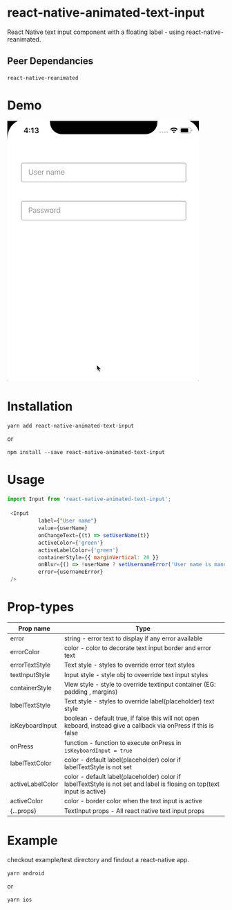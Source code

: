 # react-native-animated-text-input
React Native text input component with a floating label - using  react-native-reanimated.

## Peer Dependancies

``` 
react-native-reanimated 
```

# Demo

![Alt text](/demo.gif?raw=true "AnimatedTextInput")

# Installation
```
yarn add react-native-animated-text-input
```
 or 
```
npm install --save react-native-animated-text-input
```

# Usage
```js
import Input from 'react-native-animated-text-input';

 <Input
          label={"User name"}
          value={userName}
          onChangeText={(t) => setUserName(t)}
          activeColor={'green'}
          activeLabelColor={'green'}
          containerStyle={{ marginVertical: 20 }}
          onBlur={() => !userName ? setUsernameError('User name is mandotory') : null}
          error={usernameError}
 />
 ```
 # Prop-types
 
 | Prop name  |Type |
| ------------- | ------------- |
| error  | string - error text to display if any error available  |
| errorColor  | color - color to decorate text input border and error text |
| errorTextStyle  | Text style - styles to override error text styles  |
| textInputStyle  | Input style - style obj to oveerride text input styles  |
| containerStyle  | View style - style to override textinput container (EG: padding , margins)  |
| labelTextStyle  | Text style -  styles to override label(placeholder) text style  |
| isKeyboardInput  | boolean -  default true, if false this will not open keboard, instead give a callback via onPress if this is false  |
| onPress  | function -  function to execute onPress in `isKeyboardInput = true` |
| labelTextColor  | color -  default label(placeholder) color if labelTextStyle is not set  |
| activeLabelColor  | color -  default label(placeholder) color if labelTextStyle is not set and label is floaing on top(text input is active) |
| activeColor  | color -  border color when the text input is active |
| {...props} | TextInput props - All react native text input props |

# Example

checkout example/test directory and findout a react-native app.
``` 
yarn android
```
 or 
```
yarn ios
```
